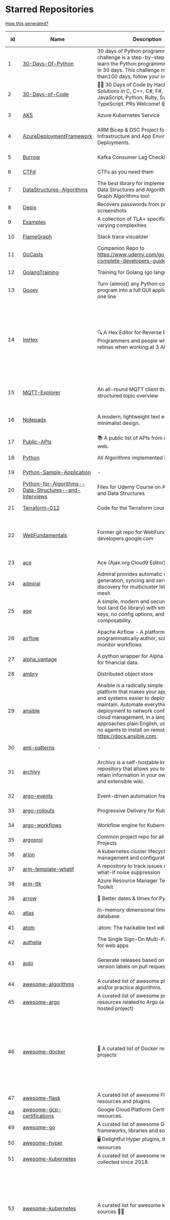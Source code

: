 # Starred Repositories  
[How this generated?](../master/USAGE.md)  
  
| Id 			| Name			| Description | Star Counts | Topics/Tags   | Last Updated 	|  
| ----------- | ----------- 	| ----------- | ----------- | ----------- 	| -----------   |  
|1|[30-Days-Of-Python](https://github.com/Asabeneh/30-Days-Of-Python.git)|30 days of Python programming challenge is a step-by-step guide to learn the Python programming language in 30 days. This challenge may take more than100 days, follow your own pace. |16038||17-11-2021|  
|2|[30-Days-of-Code](https://github.com/xeoneux/30-Days-of-Code.git)|👨‍💻 30 Days of Code by HackerRank Solutions in C, C++, C#, F#, Go, Java, JavaScript, Python, Ruby, Swift & TypeScript. PRs Welcome! 😄|771||17-8-2022|  
|3|[AKS](https://github.com/Azure/AKS.git)|Azure Kubernetes Service|1609||22-10-2022|  
|4|[AzureDeploymentFramework](https://github.com/brwilkinson/AzureDeploymentFramework.git)|ARM Bicep & DSC Project for Azure Infrastructure and App Environment Deployments.|80|bicep, powershell, arm-templates, desiredstateconfiguration, azure|12-9-2022|  
|5|[Burrow](https://github.com/linkedin/Burrow.git)|Kafka Consumer Lag Checking|3354||25-9-2022|  
|6|[CTFd](https://github.com/CTFd/CTFd.git)|CTFs as you need them|4275|ctf, security, education, flask, ctfd|16-10-2022|  
|7|[DataStructures-Algorithms](https://github.com/rachitiitr/DataStructures-Algorithms.git)|The best library for implementation of all Data Structures and Algorithms - Trees + Graph Algorithms too!|2389||13-6-2021|  
|8|[Depix](https://github.com/beurtschipper/Depix.git)|Recovers passwords from pixelized screenshots|22881||16-6-2022|  
|9|[Examples](https://github.com/tlaplus/Examples.git)|A collection of TLA+ specifications of varying complexities|980|tlaplus, pluscal, protocol, algorithm|1-10-2022|  
|10|[FlameGraph](https://github.com/brendangregg/FlameGraph.git)|Stack trace visualizer|13768||18-9-2022|  
|11|[GoCasts](https://github.com/StephenGrider/GoCasts.git)|Companion Repo to https://www.udemy.com/go-the-complete-developers-guide/|1800||25-8-2017|  
|12|[GolangTraining](https://github.com/GoesToEleven/GolangTraining.git)|Training for Golang (go language)|8532||4-12-2018|  
|13|[Gooey](https://github.com/chriskiehl/Gooey.git)|Turn (almost) any Python command line program into a full GUI application with one line|16852||8-5-2022|  
|14|[ImHex](https://github.com/WerWolv/ImHex.git)|🔍 A Hex Editor for Reverse Engineers, Programmers and people who value their retinas when working at 3 AM.|21821|hex-editor, reverse-engineering, ips, dear-imgui, disassembler, analyzer, mathematical-evaluator, pattern-language, dark-mode, hacktoberfest, forensics, multi-platform, binary-analysis, c-plus-plus, static-analysis, windows, cybersecurity, hacking, preprocessor|28-10-2022|  
|15|[MQTT-Explorer](https://github.com/thomasnordquist/MQTT-Explorer.git)|An all-round MQTT client that provides a structured topic overview|2011|mqtt, mqtt-explorer, homeautomation, mqtt-client, mqtt-smarthome, mqtt-tool|27-2-2022|  
|16|[Notepads](https://github.com/0x7c13/Notepads.git)|A modern, lightweight text editor with a minimalist design.|6817|fluent, notepad, texteditor, uwp, markdown, diff-viewer, windows, app|7-6-2022|  
|17|[Public-APIs](https://github.com/n0shake/Public-APIs.git)|📚 A public list of APIs from round the web.|19061||25-10-2022|  
|18|[Python](https://github.com/TheAlgorithms/Python.git)|All Algorithms implemented in Python|147592||29-10-2022|  
|19|[Python-Sample-Application](https://github.com/uber/Python-Sample-Application.git)|-|362||9-3-2015|  
|20|[Python-for-Algorithms--Data-Structures--and-Interviews](https://github.com/jmportilla/Python-for-Algorithms--Data-Structures--and-Interviews.git)|Files for Udemy Course on Algorithms and Data Structures|2179||1-7-2022|  
|21|[Terraform-012](https://github.com/addamstj/Terraform-012.git)|Code for the Terraform course|74||6-7-2020|  
|22|[WebFundamentals](https://github.com/google/WebFundamentals.git)|Former git repo for WebFundamentals on developers.google.com|13558|html, best-practices, javascript, css, mobile-web, chrome, chrome-browser, html5, web, web-app, progressive-web-app||  
|23|[ace](https://github.com/ajaxorg/ace.git)|Ace (Ajax.org Cloud9 Editor)|25007||29-10-2022|  
|24|[admiral](https://github.com/istio-ecosystem/admiral.git)|Admiral provides automatic configuration generation, syncing and service discovery for multicluster Istio service mesh|488||5-10-2022|  
|25|[age](https://github.com/FiloSottile/age.git)|A simple, modern and secure encryption tool (and Go library) with small explicit keys, no config options, and UNIX-style composability.|11923|built-at-rc, age-encryption|28-10-2022|  
|26|[airflow](https://github.com/apache/airflow.git)|Apache Airflow - A platform to programmatically author, schedule, and monitor workflows|27994|airflow, apache, apache-airflow, python, scheduler, workflow, hacktoberfest||  
|27|[alpha_vantage](https://github.com/RomelTorres/alpha_vantage.git)|A python wrapper for Alpha Vantage API for financial data.|3774||14-6-2021|  
|28|[ambry](https://github.com/linkedin/ambry.git)|Distributed object store|1561||28-10-2022|  
|29|[ansible](https://github.com/ansible/ansible.git)|Ansible is a radically simple IT automation platform that makes your applications and systems easier to deploy and maintain. Automate everything from code deployment to network configuration to cloud management, in a language that approaches plain English, using SSH, with no agents to install on remote systems. https://docs.ansible.com.|55244||28-10-2022|  
|30|[anti-patterns](https://github.com/tonybaloney/anti-patterns.git)|-|109||15-7-2022|  
|31|[archivy](https://github.com/archivy/archivy.git)|Archivy is a self-hostable knowledge repository that allows you to learn and retain information in your own personal and extensible wiki.|2925|elasticsearch, knowledge, productivity, python, knowledge-base, note-taking, digital-brain, cli, hacktoberfest|8-9-2022|  
|32|[argo-events](https://github.com/argoproj/argo-events.git)|Event-driven automation framework|1707||29-10-2022|  
|33|[argo-rollouts](https://github.com/argoproj/argo-rollouts.git)|Progressive Delivery for Kubernetes|1777||28-10-2022|  
|34|[argo-workflows](https://github.com/argoproj/argo-workflows.git)|Workflow engine for Kubernetes|11974||29-10-2022|  
|35|[argoproj](https://github.com/argoproj/argoproj.git)|Common project repo for all Argo Projects|355||11-10-2022|  
|36|[arlon](https://github.com/arlonproj/arlon.git)|A kubernetes cluster lifecycle management and configuration tool|100|kubernetes, k8s, gitops|18-10-2022|  
|37|[arm-template-whatif](https://github.com/Azure/arm-template-whatif.git)|A repository to track issues related to what-if noise suppression|65||2-8-2022|  
|38|[arm-ttk](https://github.com/Azure/arm-ttk.git)|Azure Resource Manager Template Toolkit|351||21-10-2022|  
|39|[arrow](https://github.com/arrow-py/arrow.git)|🏹 Better dates & times for Python|8095||19-10-2022|  
|40|[atlas](https://github.com/Netflix/atlas.git)|In-memory dimensional time series database.|3148||28-10-2022|  
|41|[atom](https://github.com/atom/atom.git)|:atom: The hackable text editor|58639||27-9-2022|  
|42|[authelia](https://github.com/authelia/authelia.git)|The Single Sign-On Multi-Factor portal for web apps|14527||29-10-2022|  
|43|[auto](https://github.com/intuit/auto.git)|Generate releases based on semantic version labels on pull requests.|1843|release, auto-release, github, slack, jira, releases, publishing, hack, hacktoberfest|13-9-2022|  
|44|[awesome-algorithms](https://github.com/tayllan/awesome-algorithms.git)|A curated list of awesome places to learn and/or practice algorithms.|12553||9-5-2022|  
|45|[awesome-argo](https://github.com/terrytangyuan/awesome-argo.git)|A curated list of awesome projects and resources related to Argo (a CNCF hosted project)|927||18-10-2022|  
|46|[awesome-docker](https://github.com/veggiemonk/awesome-docker.git)|:whale: A curated list of Docker resources and projects|23239|docker, awesome, awesome-list, container, tools, dockerfile, list, moby, docker-container, docker-image, docker-environment, docker-deployment, docker-swarm, docker-api, docker-monitoring, docker-machine, docker-security, docker-registry|19-10-2022|  
|47|[awesome-flask](https://github.com/humiaozuzu/awesome-flask.git)|A curated list of awesome Flask resources and plugins|10945||17-9-2019|  
|48|[awesome-gcp-certifications](https://github.com/sathishvj/awesome-gcp-certifications.git)|Google Cloud Platform Certification resources.|2796|google-cloud-platform, certification, gcp, cloud|17-9-2022|  
|49|[awesome-go](https://github.com/avelino/awesome-go.git)|A curated list of awesome Go frameworks, libraries and software|90072||28-10-2022|  
|50|[awesome-hyper](https://github.com/bnb/awesome-hyper.git)|🖥 Delightful Hyper plugins, themes, and resources|10082||13-7-2021|  
|51|[awesome-kubernetes](https://github.com/nubenetes/awesome-kubernetes.git)|A curated list of awesome references collected since 2018.|343||16-10-2022|  
|52|[awesome-kubernetes](https://github.com/ramitsurana/awesome-kubernetes.git)|A curated list for awesome kubernetes sources :ship::tada:|13180|kubernetes, minikube, meetup, resource, kubernetes-sources, google-cloud, kubernetes-cluster, deploy-kubernetes, aws, enterprise-kubernetes-products, monitoring-kubernetes, azure, schedule, google-kubernetes, docker, cloud-providers, books, machine-learning|12-10-2022|  
|53|[awesome-macOS](https://github.com/iCHAIT/awesome-macOS.git)|  A curated list of awesome applications, softwares, tools and shiny things for macOS.|13471||17-9-2022|  
|54|[awesome-machine-learning](https://github.com/josephmisiti/awesome-machine-learning.git)|A curated list of awesome Machine Learning frameworks, libraries and software.|56545||6-10-2022|  
|55|[awesome-microservices](https://github.com/mfornos/awesome-microservices.git)|A curated list of Microservice Architecture related principles and technologies.|11518||1-9-2022|  
|56|[awesome-pentest](https://github.com/enaqx/awesome-pentest.git)|A collection of awesome penetration testing resources, tools and other shiny things|17111||25-8-2022|  
|57|[awesome-python](https://github.com/vinta/awesome-python.git)|A curated list of awesome Python frameworks, libraries, software and resources|145418||24-10-2022|  
|58|[awesome-python-applications](https://github.com/mahmoud/awesome-python-applications.git)|💿 Free software that works great, and also happens to be open-source Python. |14033||10-7-2022|  
|59|[awesome-readme](https://github.com/matiassingers/awesome-readme.git)|A curated list of awesome READMEs|13171||26-10-2022|  
|60|[awesome-sanic](https://github.com/mekicha/awesome-sanic.git)|A curated list of awesome Sanic resources and extensions|604||26-10-2022|  
|61|[awesome-selfhosted](https://github.com/awesome-selfhosted/awesome-selfhosted.git)|A list of Free Software network services and web applications which can be hosted on your own servers|106939||25-10-2022|  
|62|[awesome-shell](https://github.com/alebcay/awesome-shell.git)|A curated list of awesome command-line frameworks, toolkits, guides and gizmos. Inspired by awesome-php.|25277||27-4-2022|  
|63|[awesome-sysadmin](https://github.com/awesome-foss/awesome-sysadmin.git)|A curated list of amazingly awesome open source sysadmin resources.|15496||13-10-2022|  
|64|[awless](https://github.com/wallix/awless.git)|A Mighty CLI for AWS|4873|aws, cli, cloud, aws-cli, cloud-management, awless, golang, devops, devops-tools|10-12-2018|  
|65|[aws-cdk](https://github.com/aws/aws-cdk.git)|The AWS Cloud Development Kit is a framework for defining cloud infrastructure in code|9435||29-10-2022|  
|66|[aws-cli](https://github.com/aws/aws-cli.git)|Universal Command Line Interface for Amazon Web Services|13045||28-10-2022|  
|67|[aws-cloudformation-user-guide](https://github.com/awsdocs/aws-cloudformation-user-guide.git)|The open source version of the AWS CloudFormation User Guide|677||12-9-2022|  
|68|[aws-eks-kubernetes-masterclass](https://github.com/stacksimplify/aws-eks-kubernetes-masterclass.git)|AWS EKS Kubernetes - Masterclass   DevOps, Microservices|620|kubernetes, kubernetes-pods, kubernetes-deployment, kubernetes-services, kubernetes-secrets, aws-eks, aws-eks-cluster, aws-ebs, aws-rds, aws-alb, aws-alb-ingress-controller, aws-fargate, aws-codebuild, aws-codecommit, aws-codepipeline, fluentd, aws-cloudwatch, docker, yaml|3-3-2022|  
|69|[aws-load-balancer-controller](https://github.com/kubernetes-sigs/aws-load-balancer-controller.git)|A Kubernetes controller for Elastic Load Balancers|3085||25-10-2022|  
|70|[azkaban](https://github.com/azkaban/azkaban.git)|Azkaban workflow manager.|4154||28-10-2022|  
|71|[azure-cli](https://github.com/Azure/azure-cli.git)|Azure Command-Line Interface|3289||29-10-2022|  
|72|[azure-docs-bicep-samples](https://github.com/Azure/azure-docs-bicep-samples.git)|-|38||29-8-2022|  
|73|[azure-functions-host](https://github.com/Azure/azure-functions-host.git)|The host/runtime that powers Azure Functions|1766|azure-functions, azure-webjobs-sdk, serverless|25-10-2022|  
|74|[azure-powershell](https://github.com/Azure/azure-powershell.git)|Microsoft Azure PowerShell|3325|azure, powershell, microsoft-azure-powershell, arm, microsoft|28-10-2022|  
|75|[azure-quickstart-templates](https://github.com/Azure/azure-quickstart-templates.git)|Azure Quickstart Templates|12258|azure, templates, arm, bicep, bicep-templates, arm-templates|27-10-2022|  
|76|[azure-rest-api-specs](https://github.com/Azure/azure-rest-api-specs.git)|The source for REST API specifications for Microsoft Azure.|1863||28-10-2022|  
|77|[azure-sdk-for-python](https://github.com/Azure/azure-sdk-for-python.git)|This repository is for active development of the Azure SDK for Python. For consumers of the SDK we recommend visiting our public developer docs at https://docs.microsoft.com/python/azure/ or our versioned developer docs at https://azure.github.io/azure-sdk-for-python. |3219||29-10-2022|  
|78|[azure4everyone-samples](https://github.com/MarczakIO/azure4everyone-samples.git)|-|197||12-2-2022|  
|79|[backstage](https://github.com/backstage/backstage.git)|Backstage is an open platform for building developer portals|19002||28-10-2022|  
|80|[badges](https://github.com/Naereen/badges.git)|:pencil: Markdown code for lots of small badges :ribbon: :pushpin: (shields.io, forthebadge.com etc) :sunglasses:. Contributions are welcome! Please add yours!|3594||29-10-2022|  
|81|[bat](https://github.com/sharkdp/bat.git)|A cat(1) clone with wings.|37828||17-10-2022|  
|82|[bcc](https://github.com/iovisor/bcc.git)|BCC - Tools for BPF-based Linux IO analysis, networking, monitoring, and more|15820||27-10-2022|  
|83|[behave](https://github.com/behave/behave.git)|BDD, Python style.|2714||24-10-2022|  
|84|[benten](https://github.com/intuit/benten.git)|Chatbot Development Framework (with Slack integration for Jira and Jenkins)|130||31-3-2021|  
|85|[bhai-lang](https://github.com/DulLabs/bhai-lang.git)|A toy programming language written in Typescript|3579|programming-language, typescript, parser, interpreter, javascript|17-4-2022|  
|86|[bicep](https://github.com/Azure/bicep.git)|Bicep is a declarative language for describing and deploying Azure resources|2575|arm-templates, arm-json, bicep|29-10-2022|  
|87|[bitcoin](https://github.com/bitcoin/bitcoin.git)|Bitcoin Core integration/staging tree|66680||29-10-2022|  
|88|[blackfriday](https://github.com/russross/blackfriday.git)|Blackfriday: a markdown processor for Go|5030||27-10-2020|  
|89|[blockly](https://github.com/google/blockly.git)|The web-based visual programming editor.|10712||28-10-2022|  
|90|[boto3](https://github.com/boto/boto3.git)|AWS SDK for Python|7651||28-10-2022|  
|91|[boulder](https://github.com/letsencrypt/boulder.git)|An ACME-based certificate authority, written in Go. |4438||28-10-2022|  
|92|[brooklin](https://github.com/linkedin/brooklin.git)|An extensible distributed system for reliable nearline data streaming at scale|795||27-9-2022|  
|93|[brotli](https://github.com/google/brotli.git)|Brotli compression format|11585||25-10-2022|  
|94|[build-your-own-x](https://github.com/codecrafters-io/build-your-own-x.git)|Master programming by recreating your favorite technologies from scratch.|169941|programming, tutorials, tutorial-code, tutorial-exercises, free, awesome-list|29-10-2022|  
|95|[caddy](https://github.com/caddyserver/caddy.git)|Fast and extensible multi-platform HTTP/3 web server with automatic HTTPS|43985||27-10-2022|  
|96|[cdnjs](https://github.com/cdnjs/cdnjs.git)|🤖 CDN assets - The #1 free and open source CDN built to make life easier for developers.|9685||29-10-2022|  
|97|[celery](https://github.com/celery/celery.git)|Distributed Task Queue (development branch)|20337||28-10-2022|  
|98|[cfssl](https://github.com/cloudflare/cfssl.git)|CFSSL: Cloudflare's PKI and TLS toolkit|7379||4-10-2022|  
|99|[chalice](https://github.com/aws/chalice.git)|Python Serverless Microframework for AWS|9278|python, aws, aws-lambda, cloud, serverless, serverless-framework, aws-apigateway, lambda, python3, python27|1-9-2022|  
|100|[chaos-mesh](https://github.com/chaos-mesh/chaos-mesh.git)|A Chaos Engineering Platform for Kubernetes.|5268|chaos, chaos-engineering, chaos-testing, kubernetes, operator, golang, microservice, site-reliability-engineering, fault-injection, cncf, cloud-native, chaos-mesh, chaos-experiments, crd, hacktoberfest|26-10-2022|  
|101|[chartmuseum](https://github.com/helm/chartmuseum.git)|Host your own Helm Chart Repository|2994|helm, charts, kubernetes, chartmuseum|21-10-2022|  
|102|[charts](https://github.com/helm/charts.git)|⚠️(OBSOLETE) Curated applications for Kubernetes|15454||21-12-2021|  
|103|[checkov](https://github.com/bridgecrewio/checkov.git)|Prevent cloud misconfigurations and find vulnerabilities during build-time in infrastructure as code, container images and open source packages with Checkov by Bridgecrew.|4823|terraform, static-analysis, aws, gcp, azure, aws-security, azure-security, gcp-security, cloudformation, scans, compliance, kubernetes, kubernetes-security, devsecops, policy-as-code, infrastructure-as-code, devops, terraform-security, hacktoberfest, bicep|27-10-2022|  
|104|[chef](https://github.com/chef/chef.git)|Chef Infra, a powerful automation platform that transforms infrastructure into code automating how infrastructure is configured, deployed and managed across any environment, at any scale|7039||27-10-2022|  
|105|[cilium](https://github.com/cilium/cilium.git)|eBPF-based Networking, Security, and Observability|13358||28-10-2022|  
|106|[cli](https://github.com/cli/cli.git)|GitHub’s official command line tool|30269||26-10-2022|  
|107|[cli](https://github.com/snyk/cli.git)|Snyk CLI scans and monitors your projects for security vulnerabilities.|4168|security, monitor, snyk, vulnerabilities|27-10-2022|  
|108|[cli-spinners](https://github.com/sindresorhus/cli-spinners.git)|Spinners for use in the terminal|2048||24-7-2022|  
|109|[click](https://github.com/pallets/click.git)|Python composable command line interface toolkit|13119||2-10-2022|  
|110|[cloud-custodian](https://github.com/cloud-custodian/cloud-custodian.git)|Rules engine for cloud security, cost optimization, and governance, DSL in yaml for policies to query, filter, and take actions on resources|4483||28-10-2022|  
|111|[codesearch](https://github.com/google/codesearch.git)|Fast, indexed regexp search over large file trees|3187||29-3-2020|  
|112|[coding-interview-university](https://github.com/jwasham/coding-interview-university.git)|A complete computer science study plan to become a software engineer.|236599||28-10-2022|  
|113|[compose](https://github.com/docker/compose.git)|Define and run multi-container applications with Docker|27572|docker, docker-compose, orchestration, go, golang|28-10-2022|  
|114|[computer-science](https://github.com/ossu/computer-science.git)|:mortar_board: Path to a free self-taught education in Computer Science!|126182|computer-science, awesome-list, courses, curriculum||  
|115|[consul](https://github.com/hashicorp/consul.git)|Consul is a distributed, highly available, and data center aware solution to connect and configure applications across dynamic, distributed infrastructure.|25582|consul, service-mesh, service-discovery, kubernetes, vault, ecs, api-gateway|28-10-2022|  
|116|[containerd](https://github.com/containerd/containerd.git)|An open and reliable container runtime|12375||28-10-2022|  
|117|[core](https://github.com/home-assistant/core.git)|:house_with_garden: Open source home automation that puts local control and privacy first.|55533||29-10-2022|  
|118|[coredns](https://github.com/coredns/coredns.git)|CoreDNS is a DNS server that chains plugins|9902|dns-server, go, cncf, coredns, plugin, service-discovery|28-10-2022|  
|119|[crouton](https://github.com/dnschneid/crouton.git)|Chromium OS Universal Chroot Environment|8211|chroot, shell, crouton, minecraft, ubuntu, debian, kali, linux, chromeos|26-10-2022|  
|120|[cruise-control](https://github.com/linkedin/cruise-control.git)|Cruise-control is the first of its kind to fully automate the dynamic workload rebalance and self-healing of a Kafka cluster. It provides great value to Kafka users by simplifying the operation of Kafka clusters.|2296|kafka, cluster-management, self-healing|21-10-2022|  
|121|[dailybot](https://github.com/sapumar/dailybot.git)|Simple telegram bot to remind about the daily stand up|8||23-12-2021|  
|122|[dashboard](https://github.com/kubernetes/dashboard.git)|General-purpose web UI for Kubernetes clusters|11811||28-10-2022|  
|123|[datamodel-code-generator](https://github.com/koxudaxi/datamodel-code-generator.git)|Pydantic model generator for easy conversion of JSON, OpenAPI, JSON Schema, and YAML data sources.|1239|openapi, code-generator, python, pydantic, generator, fastapi, json-schema, datamodel, swagger, yaml, csv, openapi-codegen, swagger-codegen|27-10-2022|  
|124|[deepdiff](https://github.com/seperman/deepdiff.git)|DeepDiff: Deep Difference and search of any Python object/data. DeepHash: Hash of any object based on its contents. Delta: Use deltas to reconstruct objects by adding deltas together.|1507|python, tree, deep-search, repetition, difference, comparison, report-repetition, nested, recursive, diff, delta, distance, distance-calculation, deepdiff, deephash, hash, hashing, reconstruction|18-10-2022|  
|125|[devops-exercises](https://github.com/bregman-arie/devops-exercises.git)|Linux, Jenkins, AWS, SRE, Prometheus, Docker, Python, Ansible, Git, Kubernetes, Terraform, OpenStack, SQL, NoSQL, Azure, GCP, DNS, Elastic, Network, Virtualization. DevOps Interview Questions|32307|devops, aws, linux, ansible, python, docker, prometheus, containers, git, kubernetes, interview, interview-questions, terraform, azure, openstack, sql, coding, sre, production-engineer|28-10-2022|  
|126|[dive](https://github.com/wagoodman/dive.git)|A tool for exploring each layer in a docker image|34235|docker, docker-image, inspector, explorer, cli, tui|2-7-2021|  
|127|[django](https://github.com/django/django.git)|The Web framework for perfectionists with deadlines.|67025|python, django, web, framework, orm, templates, models, views, apps|29-10-2022|  
|128|[django-health-check](https://github.com/revsys/django-health-check.git)|a pluggable app that runs a full check on the deployment, using a number of plugins to check e.g. database, queue server, celery processes, etc.|903|||  
|129|[dns](https://github.com/miekg/dns.git)|DNS library in Go|6574|dnssec, go, dns-library, dns|21-6-2022|  
|130|[dnscontrol](https://github.com/StackExchange/dnscontrol.git)|Synchronize your DNS to multiple providers from a simple DSL|2380||28-10-2022|  
|131|[dnslib](https://github.com/paulc/dnslib.git)|A Python library to encode/decode DNS wire-format packets |234|python, python3, dns||  
|132|[docker-cheat-sheet](https://github.com/wsargent/docker-cheat-sheet.git)|Docker Cheat Sheet|21183||23-6-2022|  
|133|[doitlive](https://github.com/sloria/doitlive.git)|Because sometimes you need to do it live|3201|command-line, presentations, python, live-coding, cli, click, bash, zsh, ipython, script, hacktoberfest|14-8-2022|  
|134|[driftctl](https://github.com/snyk/driftctl.git)|Detect, track and alert on infrastructure drift|2012||26-10-2022|  
|135|[duf](https://github.com/muesli/duf.git)|Disk Usage/Free Utility - a better 'df' alternative|10027|hacktoberfest, disk-space, disk-usage, df, linux, macos, freebsd, openbsd, windows, user-friendly, cli, terminal, filesystem, tui|21-10-2022|  
|136|[eBPF-Package-Repository](https://github.com/l3af-project/eBPF-Package-Repository.git)|eBPF Programs|19||16-6-2022|  
|137|[echarts](https://github.com/apache/echarts.git)|Apache ECharts is a powerful, interactive charting and data visualization library for browser|53130||27-10-2022|  
|138|[echo](https://github.com/labstack/echo.git)|High performance, minimalist Go web framework|24089|go, echo, web, middleware, microservice, websocket, ssl, letsencrypt, micro-framework, https, http2, web-framework, labstack-echo|18-10-2022|  
|139|[ecs-refarch-service-discovery](https://github.com/awslabs/ecs-refarch-service-discovery.git)|An EC2 Container Service Reference Architecture for providing Service Discovery to containers using CloudWatch Events, Lambda and Route 53 private hosted zones. |442||25-7-2016|  
|140|[eks-anywhere](https://github.com/aws/eks-anywhere.git)|Run Amazon EKS on your own infrastructure 🚀|1659||27-10-2022|  
|141|[elasticsearch](https://github.com/elastic/elasticsearch.git)|Free and Open, Distributed, RESTful Search Engine|61634||28-10-2022|  
|142|[emissary](https://github.com/emissary-ingress/emissary.git)|open source Kubernetes-native API gateway for microservices built on the Envoy Proxy|3911|ambassador, kubernetes, gateway-api, microservice, cloud-native, api-gateway, docker, api-management, kubernetes-ingress, envoy-proxy, envoy, kubernetes-annotations|27-10-2022|  
|143|[eng-practices](https://github.com/google/eng-practices.git)|Google's Engineering Practices documentation|18859|||  
|144|[engineering-blogs](https://github.com/kilimchoi/engineering-blogs.git)|A curated list of engineering blogs|22359||28-10-2022|  
|145|[eruda](https://github.com/liriliri/eruda.git)|Console for mobile browsers|13030||26-8-2022|  
|146|[etcd](https://github.com/etcd-io/etcd.git)|Distributed reliable key-value store for the most critical data of a distributed system|41642|etcd, raft, distributed-systems, kubernetes, go, database, key-value, consensus, distributed-database|29-10-2022|  
|147|[ewd998](https://github.com/tlaplus-workshops/ewd998.git)|Distributed termination detection on a ring, due to Shmuel Safra:|26|termination, detection, distsys, tlaplus, specs, model-checking, theorem-proving, refinement, safety, liveness|28-10-2022|  
|148|[faas](https://github.com/openfaas/faas.git)|OpenFaaS - Serverless Functions Made Simple|22268|functions-as-a-service, functions, lambda, serverless, prometheus, kubernetes, k8s, serverless-functions, paas, gitops, faas, docker, golang, nodejs|24-10-2022|  
|149|[faker](https://github.com/joke2k/faker.git)|Faker is a Python package that generates fake data for you.|14916|python, fake, testing, dataset, fake-data, test-data, test-data-generator|28-10-2022|  
|150|[falcon](https://github.com/falconry/falcon.git)|The no-magic web data plane API and microservices framework for Python developers, with a focus on reliability, correctness, and performance at scale.|8927||28-10-2022|  
|151|[fastapi](https://github.com/tiangolo/fastapi.git)|FastAPI framework, high performance, easy to learn, fast to code, ready for production|50945||20-10-2022|  
|152|[fasthttp](https://github.com/valyala/fasthttp.git)|Fast HTTP package for Go. Tuned for high performance. Zero memory allocations in hot paths. Up to 10x faster than net/http|18602||22-10-2022|  
|153|[fd](https://github.com/sharkdp/fd.git)|A simple, fast and user-friendly alternative to 'find'|25061|command-line, tool, filesystem, search, regex, rust, cli, terminal, hacktoberfest|13-10-2022|  
|154|[first-contributions](https://github.com/firstcontributions/first-contributions.git)|🚀✨ Help beginners to contribute to open source projects|29561|open-source, tutorial, contribution, community, tutorials, beginner, beginner-friendly, contributions, contributions-welcome, good-first-issue, help-wanted|29-10-2022|  
|155|[fish-shell](https://github.com/fish-shell/fish-shell.git)|The user-friendly command line shell.|19784||29-10-2022|  
|156|[flamethrower](https://github.com/DNS-OARC/flamethrower.git)|a DNS performance and functional testing utility supporting UDP, TCP, DoT and DoH (by @ns1labs)|261|dns, performance, functional-testing|5-7-2022|  
|157|[flasgger](https://github.com/flasgger/flasgger.git)|Easy OpenAPI specs and Swagger UI for your Flask API|3098|api, flask, openapi, openapi-specification, marshmallow, swagger, swagger-ui, api-documentation, api-framework, flask-restful, restful, rest-api, flask-extension, flask-extensions||  
|158|[flask](https://github.com/pallets/flask.git)|The Python micro framework for building web applications.|60955|python, flask, wsgi, web-framework, werkzeug, jinja, pallets|5-10-2022|  
|159|[flask-celery-example](https://github.com/miguelgrinberg/flask-celery-example.git)|This repository contains the example code for my blog article Using Celery with Flask.|1098||12-9-2021|  
|160|[flower](https://github.com/mher/flower.git)|Real-time monitor and web admin for Celery distributed task queue|5420|celery, task-queue, monitoring, administration, workers, rabbitmq, redis, python, asynchronous|9-9-2022|  
|161|[forcediphttpsadapter](https://github.com/Roadmaster/forcediphttpsadapter.git)|A requests TransportAdapter allowing to force a specific IP for HTTPS connections.|43||1-11-2021|  
|162|[fortio-operator](https://github.com/verfio/fortio-operator.git)|Load Testing Operator within the Kubernetes cluster and outside of it.|37||18-3-2019|  
|163|[free-for-dev](https://github.com/ripienaar/free-for-dev.git)|A list of SaaS, PaaS and IaaS offerings that have free tiers of interest to devops and infradev|60981||26-10-2022|  
|164|[free-programming-books](https://github.com/EbookFoundation/free-programming-books.git)|:books: Freely available programming books|253073|education, books, list, resource, hacktoberfest|28-10-2022|  
|165|[frp](https://github.com/fatedier/frp.git)|A fast reverse proxy to help you expose a local server behind a NAT or firewall to the internet.|61311||27-10-2022|  
|166|[fucking-algorithm](https://github.com/labuladong/fucking-algorithm.git)|刷算法全靠套路，认准 labuladong 就够了！English version supported! Crack LeetCode, not only how, but also why. |111445|leetcode, algorithms, interview-questions, data-structures, kmp, dynamic-programming, computer-science, dynamic-programming-algorithm|24-10-2022|  
|167|[gin](https://github.com/gin-gonic/gin.git)|Gin is a HTTP web framework written in Go (Golang). It features a Martini-like API with much better performance -- up to 40 times faster. If you need smashing performance, get yourself some Gin.|63939|server, middleware, framework, go, router, performance, gin|19-10-2022|  
|168|[git-standup](https://github.com/kamranahmedse/git-standup.git)|Recall what you did on the last working day. Psst! or be nosy and find what someone else in your team did ;-)|7251||30-9-2021|  
|169|[github-cheat-sheet](https://github.com/tiimgreen/github-cheat-sheet.git)|A list of cool features of Git and GitHub.|37540||28-5-2022|  
|170|[github-readme-stats](https://github.com/anuraghazra/github-readme-stats.git)|:zap: Dynamically generated stats for your github readmes|47507|profile-readme, dynamic, readme-generator, serverless, hacktoberfest, readme-stats|29-10-2022|  
|171|[github1s](https://github.com/conwnet/github1s.git)|One second to read GitHub code with VS Code.|21329|hacktoberfest, vscode|21-10-2022|  
|172|[gitui](https://github.com/extrawurst/gitui.git)|Blazing 💥 fast terminal-ui for git written in rust 🦀|11208|rust, tui, terminal, git, command-line-tool, command-line-interface, async, hacktoberfest, bash|26-10-2022|  
|173|[glb-director](https://github.com/github/glb-director.git)|GitHub Load Balancer Director and supporting tooling.|2208||1-2-2022|  
|174|[gloo](https://github.com/solo-io/gloo.git)|The Feature-rich, Kubernetes-native, Next-Generation API Gateway Built on Envoy|3576|gloo, envoy, api-gateway, serverless, api-management, kubernetes, kubernetes-ingress-controller, microservices, hybrid-apps, legacy-apps, grpc, cloud-native, envoy-proxy|27-10-2022|  
|175|[go-github](https://github.com/google/go-github.git)|Go library for accessing the GitHub v3 API|8899|go, github-api, github, golang, hacktoberfest|29-10-2022|  
|176|[go-leetcode](https://github.com/austingebauer/go-leetcode.git)|A collection of 100+ popular LeetCode problems solved in Go.|1739||10-3-2021|  
|177|[go-metrics](https://github.com/rcrowley/go-metrics.git)|Go port of Coda Hale's Metrics library|3306||27-12-2020|  
|178|[go-spew](https://github.com/davecgh/go-spew.git)|Implements a deep pretty printer for Go data structures to aid in debugging|5349||30-8-2018|  
|179|[goaccess](https://github.com/allinurl/goaccess.git)|GoAccess is a real-time web log analyzer and interactive viewer that runs in a terminal in *nix systems or through your browser.|15310||23-10-2022|  
|180|[gobgp](https://github.com/osrg/gobgp.git)|BGP implemented in the Go Programming Language|3021||28-10-2022|  
|181|[golang-web-dev](https://github.com/GoesToEleven/golang-web-dev.git)|-|3085||13-12-2019|  
|182|[goldmark](https://github.com/yuin/goldmark.git)|:trophy: A markdown parser written in Go. Easy to extend, standard(CommonMark) compliant, well structured.|2378|markdown, commonmark, golang, go|29-10-2022|  
|183|[google-maps-services-python](https://github.com/googlemaps/google-maps-services-python.git)|Python client library for Google Maps API Web Services|3701|python, client-library|19-5-2022|  
|184|[googlesre](https://github.com/google/googlesre.git)|-|82|||  
|185|[goreleaser](https://github.com/goreleaser/goreleaser.git)|Deliver Go binaries as fast and easily as possible|10811||27-10-2022|  
|186|[gotty](https://github.com/sorenisanerd/gotty.git)|Share your terminal as a web application|1650||21-10-2022|  
|187|[gotty](https://github.com/yudai/gotty.git)|Share your terminal as a web application|17251||13-12-2017|  
|188|[gping](https://github.com/orf/gping.git)|Ping, but with a graph|6781|rust, command-line, cli, ping, linux, graph, network-monitoring, shell|19-9-2022|  
|189|[grafana](https://github.com/grafana/grafana.git)|The open and composable observability and data visualization platform. Visualize metrics, logs, and traces from multiple sources like Prometheus, Loki, Elasticsearch, InfluxDB, Postgres and many more. |51801||28-10-2022|  
|190|[graphene-django](https://github.com/graphql-python/graphene-django.git)|Integrate GraphQL into your Django project.|3943|graphene, django, python, graphql|19-10-2022|  
|191|[grequests](https://github.com/spyoungtech/grequests.git)|Requests + Gevent = <3|4135||26-1-2022|  
|192|[greykite](https://github.com/linkedin/greykite.git)|A flexible, intuitive and fast forecasting library|1616||31-8-2022|  
|193|[guacamole-server](https://github.com/apache/guacamole-server.git)|Mirror of Apache Guacamole Server|2256||18-10-2022|  
|194|[halo](https://github.com/manrajgrover/halo.git)|💫 Beautiful spinners for terminal, IPython and Jupyter|2663|halo, spinner, python, jupyter, ora, ipython, async|9-11-2020|  
|195|[haproxy](https://github.com/haproxy/haproxy.git)|HAProxy Load Balancer's development branch (mirror of git.haproxy.org)|3223||27-10-2022|  
|196|[helm-git-repo](https://github.com/yks0000/helm-git-repo.git)|A Helm Repo (Automatically build index.yaml)|1||6-4-2021|  
|197|[hey](https://github.com/rakyll/hey.git)|HTTP load generator, ApacheBench (ab) replacement|14478||23-3-2021|  
|198|[homebrew-cask](https://github.com/Homebrew/homebrew-cask.git)|🍻 A CLI workflow for the administration of macOS applications distributed as binaries|19522|homebrew, cask, hacktoberfest|29-10-2022|  
|199|[howdoi](https://github.com/gleitz/howdoi.git)|instant coding answers via the command line|9723||24-10-2022|  
|200|[htmlq](https://github.com/mgdm/htmlq.git)|Like jq, but for HTML.|6165||13-10-2022|  
|201|[htop](https://github.com/htop-dev/htop.git)|htop - an interactive process viewer|4203|process, viewer, console, terminal, linux, macos, bsd, c, hacktoberfest|27-10-2022|  
|202|[http2smugl](https://github.com/neex/http2smugl.git)|-|461||7-7-2022|  
|203|[hubot-slack](https://github.com/slackapi/hubot-slack.git)|Slack Developer Kit for Hubot|2281||25-10-2022|  
|204|[hugo-PaperMod](https://github.com/adityatelange/hugo-PaperMod.git)| A fast, clean, responsive Hugo theme.|4708|fast, clean, mit-license, hugo-theme, high-performance, blog, portfolio, grayscale, hugo, feature-rich, well-documented, hugo-blog-theme, blog-theme, theme, papermod|3-9-2022|  
|205|[hyper](https://github.com/vercel/hyper.git)|A terminal built on web technologies|39567||18-10-2022|  
|206|[influxdb](https://github.com/influxdata/influxdb.git)|Scalable datastore for metrics, events, and real-time analytics|24367||25-10-2022|  
|207|[ingress-nginx](https://github.com/kubernetes/ingress-nginx.git)|Ingress-NGINX Controller for Kubernetes|13730||28-10-2022|  
|208|[interview](https://github.com/mission-peace/interview.git)|Interview questions|10562||30-7-2018|  
|209|[interviews](https://github.com/kdn251/interviews.git)|Everything you need to know to get the job.|58455||6-6-2020|  
|210|[ipvs](https://github.com/cloudflare/ipvs.git)|Package ipvs allows you to manage Linux IPVS services and destinations|80||23-11-2021|  
|211|[iris](https://github.com/kataras/iris.git)|The fastest HTTP/2 Go Web Framework. New, modern, easy to learn. Fast development with Code you control. Unbeatable cost-performance ratio :leaves: :rocket:   谢谢   #golang|23131|go, performance, iris, web-framework, mvc, golang, basicauth, cors, dependency-injection, django, fastest-routes, grpc-go, http2, jwt, ngrok, sessions, versioning, websocket|28-10-2022|  
|212|[iris](https://github.com/linkedin/iris.git)|Iris is a highly configurable and flexible service for paging and messaging.|703||27-6-2022|  
|213|[istio](https://github.com/istio/istio.git)|Connect, secure, control, and observe services.|31738||28-10-2022|  
|214|[jaeger](https://github.com/jaegertracing/jaeger.git)|CNCF Jaeger, a Distributed Tracing Platform|16618||28-10-2022|  
|215|[jellyfin](https://github.com/jellyfin/jellyfin.git)|The Free Software Media System|17389|jellyfin, csharp, dotnet, hacktoberfest|29-10-2022|  
|216|[jira](https://github.com/go-jira/jira.git)|simple jira command line client in Go|2568||27-10-2022|  
|217|[jq](https://github.com/stedolan/jq.git)|Command-line JSON processor|23434||26-5-2022|  
|218|[json-server](https://github.com/typicode/json-server.git)|Get a full fake REST API with zero coding in less than 30 seconds (seriously)|63999||7-10-2022|  
|219|[jsonschema](https://github.com/python-jsonschema/jsonschema.git)|An implementation of the JSON Schema specification for Python|3892||5-10-2022|  
|220|[k2tf](https://github.com/sl1pm4t/k2tf.git)|Kubernetes YAML to Terraform HCL converter|922|terraform, kubernetes, yaml, hcl, tool, utility, command-line-tool, converter, hashicorp, hashicorp-terraform|29-5-2022|  
|221|[k6](https://github.com/grafana/k6.git)|A modern load testing tool, using Go and JavaScript - https://k6.io|18411|golang, load-testing, load-generator, javascript, es6, performance, go|20-10-2022|  
|222|[k8s-conformance](https://github.com/cncf/k8s-conformance.git)|🧪CNCF K8s Conformance Working Group|709||21-10-2022|  
|223|[k9s](https://github.com/derailed/k9s.git)|🐶 Kubernetes CLI To Manage Your Clusters In Style!|18403||19-10-2022|  
|224|[kafka-monitor](https://github.com/linkedin/kafka-monitor.git)|Xinfra Monitor monitors the availability of Kafka clusters by producing synthetic workloads using end-to-end pipelines to obtain derived vital statistics - E2E latency, service produce/consume availability, offsets commit availability & latency, message loss rate and more.|1918|kafka-monitor, kafka-cluster, monitor-topic, partition, broker, partition-count, leader, latency, cluster, metrics, kmf, kafka-broker, xinfra-monitor, monitor-single-clusters, reassigns-partition, jmx-metrics, clusters, xinfra, monitor, topic|21-10-2022|  
|225|[kaniko](https://github.com/GoogleContainerTools/kaniko.git)|Build Container Images In Kubernetes|11251||23-10-2022|  
|226|[kapacitor](https://github.com/influxdata/kapacitor.git)|Open source framework for processing, monitoring, and alerting on time series data|2160||19-10-2022|  
|227|[katib](https://github.com/kubeflow/katib.git)|Repository for hyperparameter tuning|1242||27-10-2022|  
|228|[katran](https://github.com/facebookincubator/katran.git)|A high performance layer 4 load balancer|3883||28-10-2022|  
|229|[kb](https://github.com/gnebbia/kb.git)|A minimalist command line knowledge base manager|2898|knowledge, cheatsheets, procedures, methodology, pentest-tool, knowledge-base, rtfm, notes, notes-management-system, cli, notebook|22-9-2022|  
|230|[kind](https://github.com/kubernetes-sigs/kind.git)|Kubernetes IN Docker - local clusters for testing Kubernetes|10663|k8s-sig-testing, kubernetes, kubeadm, golang, docker, podman|27-10-2022|  
|231|[kopf](https://github.com/nolar/kopf.git)|A Python framework to write Kubernetes operators in just a few lines of code|1311|kubernetes, kubernetes-operator, kubernetes-operators, python, python3, framework, asyncio, operator, operators, python-framework, kopf, admission-webhook, admission-controller, admission-controllers, operator-framework, kubernetes-concepts|19-10-2022|  
|232|[kubebuilder](https://github.com/kubernetes-sigs/kubebuilder.git)|Kubebuilder - SDK for building Kubernetes APIs using CRDs|5761|k8s-sig-api-machinery|27-10-2022|  
|233|[kubectl-aliases](https://github.com/ahmetb/kubectl-aliases.git)|Programmatically generated handy kubectl aliases.|2702|kubernetes, kubectl|5-4-2022|  
|234|[kubeflow](https://github.com/kubeflow/kubeflow.git)|Machine Learning Toolkit for Kubernetes|11980||25-10-2022|  
|235|[kubernetes](https://github.com/kubernetes/kubernetes.git)|Production-Grade Container Scheduling and Management|93264||28-10-2022|  
|236|[kubernetes-handbook](https://github.com/rootsongjc/kubernetes-handbook.git)|Kubernetes中文指南/云原生应用架构实战手册 -  https://jimmysong.io/kubernetes-handbook|10347|kubernetes, cloud-native, service-mesh, handbook, cncf, gitbook, k8s, istio|16-9-2022|  
|237|[kubernetes-the-hard-way](https://github.com/kelseyhightower/kubernetes-the-hard-way.git)|Bootstrap Kubernetes the hard way on Google Cloud Platform. No scripts.|33065||2-5-2021|  
|238|[kubescape](https://github.com/kubescape/kubescape.git)|Kubescape is a K8s open-source tool providing a multi-cloud K8s single pane of glass, including risk analysis, security compliance, RBAC visualizer and image vulnerabilities scanning. |7137|kubernetes, security, nsa, mitre-attack, devops, best-practice, vulnerability-detection|26-10-2022|  
|239|[kubesphere](https://github.com/kubesphere/kubesphere.git)|The container platform tailored for Kubernetes multi-cloud, datacenter, and edge management ⎈ 🖥 ☁️|11290||29-10-2022|  
|240|[kubespray](https://github.com/kubernetes-sigs/kubespray.git)|Deploy a Production Ready Kubernetes Cluster|13065||28-10-2022|  
|241|[kudu](https://github.com/projectkudu/kudu.git)|Kudu is the engine behind git/hg deployments, WebJobs, and various other features in Azure Web Sites. It can also run outside of Azure.|2976||20-10-2022|  
|242|[labs](https://github.com/docker/labs.git)|This is a collection of tutorials for learning how to use Docker with various tools. Contributions welcome.|10978||18-4-2022|  
|243|[landscape](https://github.com/cncf/landscape.git)|🌄The Cloud Native Interactive Landscape filters and sorts hundreds of projects and products, and shows details including GitHub stars, funding or market cap, first and last commits, contributor counts, headquarters location, and recent tweets.|8535||28-10-2022|  
|244|[lazydocker](https://github.com/jesseduffield/lazydocker.git)|The lazier way to manage everything docker|24183||21-10-2022|  
|245|[learn-python](https://github.com/trekhleb/learn-python.git)|📚 Playground and cheatsheet for learning Python. Collection of Python scripts that are split by topics and contain code examples with explanations.|13403||21-10-2022|  
|246|[learn-python3](https://github.com/jerry-git/learn-python3.git)|Jupyter notebooks for teaching/learning Python 3|5271||2-8-2020|  
|247|[learn-regex](https://github.com/ziishaned/learn-regex.git)|Learn regex the easy way|42993||1-2-2022|  
|248|[life](https://github.com/cheeaun/life.git)|Life - a timeline of important events in my life|2682||14-10-2018|  
|249|[linkedin-skill-assessments-quizzes](https://github.com/Ebazhanov/linkedin-skill-assessments-quizzes.git)|Full reference of LinkedIn answers 2022 for skill assessments (aws-lambda, rest-api, javascript, react, git, html, jquery, mongodb, java, Go, python, machine-learning, power-point) linkedin excel test lösungen, linkedin machine learning test LinkedIn test questions and answers |19902||29-10-2022|  
|250|[linkerd2](https://github.com/linkerd/linkerd2.git)|Ultralight, security-first service mesh for Kubernetes. Main repo for Linkerd 2.x.|9000||28-10-2022|  
|251|[linux](https://github.com/torvalds/linux.git)|Linux kernel source tree|140519||29-10-2022|  
|252|[linux-insides](https://github.com/0xAX/linux-insides.git)|A little bit about a linux kernel|27238|linux-kernel, linux-insides, linux|8-8-2022|  
|253|[localstack](https://github.com/localstack/localstack.git)|💻  A fully functional local AWS cloud stack. Develop and test your cloud & Serverless apps offline!|44294|aws, localstack, testing, continuous-integration, developer-tools, python, hacktoberfest|28-10-2022|  
|254|[logrus](https://github.com/sirupsen/logrus.git)|Structured, pluggable logging for Go.|21544||19-7-2022|  
|255|[lovefield](https://github.com/google/lovefield.git)|Lovefield is a relational database for web apps. Written in JavaScript, works cross-browser. Provides SQL-like APIs that are fast, safe, and easy to use.|6825||19-5-2020|  
|256|[mattermost-server](https://github.com/mattermost/mattermost-server.git)|Mattermost is an open source platform for secure collaboration across the entire software development lifecycle.|24176||28-10-2022|  
|257|[memray](https://github.com/bloomberg/memray.git)|Memray is a memory profiler for Python|9480|memory, memory-leak, memory-leak-detection, memory-profiler, profiler, python, python3, hacktoberfest|28-10-2022|  
|258|[mergestat-lite](https://github.com/mergestat/mergestat-lite.git)|Query git repositories with SQL. Generate reports, perform status checks, analyze codebases. 🔍 📊|3188||26-10-2022|  
|259|[metallb](https://github.com/metallb/metallb.git)|A network load-balancer implementation for Kubernetes using standard routing protocols|5263|kubernetes, bgp, load-balancer, bare-metal, arp, vrrp, keepalived, hacktoberfest||  
|260|[minio](https://github.com/minio/minio.git)|Multi-Cloud :cloud: Object Storage |36042|go, storage, cloud, s3, objectstorage, cloudstorage, amazon-s3, cloudnative, k8s, kubernetes, multi-cloud, multi-cloud-kubernetes|29-10-2022|  
|261|[mkcert](https://github.com/FiloSottile/mkcert.git)|A simple zero-config tool to make locally trusted development certificates with any names you'd like.|37373|https, tls, certificates, local-development, localhost, root-ca, macos, linux, windows, ios, firefox, chrome|26-4-2022|  
|262|[monorepo](https://github.com/mito-ds/monorepo.git)|The mitosheet package, trymito.io, and other public Mito code.|1308|data-science, python, data, data-visualization, data-analysis, jupyter, pandas|26-10-2022|  
|263|[moto](https://github.com/spulec/moto.git)|A library that allows you to easily mock out tests based on AWS infrastructure.|6171|boto, aws, ec2, s3|29-10-2022|  
|264|[mux](https://github.com/gorilla/mux.git)|A powerful HTTP router and URL matcher for building Go web servers with 🦍|17592||17-8-2022|  
|265|[my-mac-os](https://github.com/nikitavoloboev/my-mac-os.git)|List of applications and tools that make my macOS experience even more amazing|19087||12-4-2022|  
|266|[mycli](https://github.com/dbcli/mycli.git)|A Terminal Client for MySQL with AutoCompletion and Syntax Highlighting.|10629||2-9-2022|  
|267|[nativefier](https://github.com/nativefier/nativefier.git)|Make any web page a desktop application|31939|nodejs, electron, linux, windows, macos, desktop-application|17-10-2022|  
|268|[netdata](https://github.com/netdata/netdata.git)|Real-time performance monitoring, done right! https://www.netdata.cloud|60987|monitoring, iot, notifications, docker, statsd, kubernetes, cncf, prometheus, containers, netdata, analytics, devops, time-series, observability, alerting, graphing, influxdb, grafana, graphite, dashboard|29-10-2022|  
|269|[nginx-admins-handbook](https://github.com/trimstray/nginx-admins-handbook.git)|How to improve NGINX performance, security, and other important things.|12863||20-10-2021|  
|270|[nginx-module-vts](https://github.com/vozlt/nginx-module-vts.git)|Nginx virtual host traffic status module|2763|c, nginx, nginx-module, nginx-vhost-traffic-status, vozlt-nginx-modules, monitoring|18-10-2022|  
|271|[ngrok](https://github.com/inconshreveable/ngrok.git)|Introspected tunnels to localhost|22259||31-5-2016|  
|272|[nocode](https://github.com/kelseyhightower/nocode.git)|The best way to write secure and reliable applications. Write nothing; deploy nowhere.|54110||21-1-2020|  
|273|[nprogress](https://github.com/rstacruz/nprogress.git)|For slim progress bars like on YouTube, Medium, etc|24796||19-4-2020|  
|274|[ntopng](https://github.com/ntop/ntopng.git)|Web-based Traffic and Security Network Traffic Monitoring|4880|ntopng, realtime, network, sflow, ipfix, traffic-monitoring, packet-analyser, packet-processing, netflow, snmp, ebpf, docker, kubernetes|29-10-2022|  
|275|[nuclei](https://github.com/projectdiscovery/nuclei.git)|Fast and customizable vulnerability scanner based on simple YAML based DSL.|10348|cve-scanner, subdomain-takeover, nuclei-engine, vulnerability-detection, vulnerability-assessment, vulnerability-scanner, security, attack-surface, security-scanner, hacktoberfest|11-10-2022|  
|276|[octodns](https://github.com/octodns/octodns.git)|Tools for managing DNS across multiple providers|2471|dns, workflow, infrastructure-as-code|24-10-2022|  
|277|[og-aws](https://github.com/open-guides/og-aws.git)|📙 Amazon Web Services — a practical guide|32697||24-8-2022|  
|278|[ohmyzsh](https://github.com/ohmyzsh/ohmyzsh.git)|🙃   A delightful community-driven (with 2,000+ contributors) framework for managing your zsh configuration. Includes 300+ optional plugins (rails, git, macOS, hub, docker, homebrew, node, php, python, etc), 140+ themes to spice up your morning, and an auto-update tool so that makes it easy to keep up with the latest updates from the community.|151649||25-10-2022|  
|279|[onedev](https://github.com/theonedev/onedev.git)|Self-hosted Git Server with CI/CD and Kanban|9900||26-10-2022|  
|280|[opencensus-python](https://github.com/census-instrumentation/opencensus-python.git)|A stats collection and distributed tracing framework|632||28-10-2022|  
|281|[opencost](https://github.com/opencost/opencost.git)|Cross-cloud cost allocation models for Kubernetes workloads|2874|kubernetes, kubecost, opencost, aws, azure, cncf, cost, cost-optimization, gcp, k8s, monitoring, finops||  
|282|[opencv](https://github.com/opencv/opencv.git)|Open Source Computer Vision Library|64538||28-10-2022|  
|283|[opencv-python](https://github.com/opencv/opencv-python.git)|Automated CI toolchain to produce precompiled opencv-python, opencv-python-headless, opencv-contrib-python and opencv-contrib-python-headless packages.|3057||29-8-2022|  
|284|[operator-sdk](https://github.com/operator-framework/operator-sdk.git)|SDK for building Kubernetes applications. Provides high level APIs, useful abstractions, and project scaffolding.|6101||25-10-2022|  
|285|[ora](https://github.com/sindresorhus/ora.git)|Elegant terminal spinner|7986|||  
|286|[osquery](https://github.com/osquery/osquery.git)|SQL powered operating system instrumentation, monitoring, and analytics.|19430||29-10-2022|  
|287|[oss-fuzz](https://github.com/google/oss-fuzz.git)|OSS-Fuzz - continuous fuzzing for open source software.|8011||28-10-2022|  
|288|[outrun](https://github.com/Overv/outrun.git)|Execute a local command using the processing power of another Linux machine.|3064||22-3-2021|  
|289|[pace](https://github.com/CodeByZach/pace.git)|Automatically add a progress bar to your site.|15510||15-7-2022|  
|290|[packer](https://github.com/hashicorp/packer.git)|Packer is a tool for creating identical machine images for multiple platforms from a single source configuration.|14012||28-10-2022|  
|291|[papers-we-love](https://github.com/papers-we-love/papers-we-love.git)|Papers from the computer science community to read and discuss.|65324|computer-science, read-papers, meetup, papers, programming, theory, awesome|1-10-2022|  
|292|[pendulum](https://github.com/sdispater/pendulum.git)|Python datetimes made easy|5144|python, datetime, date, time, python3, timezones|25-10-2022|  
|293|[perf-tools](https://github.com/brendangregg/perf-tools.git)|Performance analysis tools based on Linux perf_events (aka perf) and ftrace|8671||14-1-2020|  
|294|[pex](https://github.com/pantsbuild/pex.git)|A library and tool for generating .pex (Python EXecutable) files|2167||27-10-2022|  
|295|[pinpoint](https://github.com/pinpoint-apm/pinpoint.git)|APM, (Application Performance Management) tool for large-scale distributed systems. |12447||28-10-2022|  
|296|[pipeline](https://github.com/tektoncd/pipeline.git)|A cloud-native Pipeline resource.|7416||28-10-2022|  
|297|[pipenv](https://github.com/pypa/pipenv.git)| Python Development Workflow for Humans.|23383|pip, python, packaging, virtualenv, pipfile|26-10-2022|  
|298|[ploomber](https://github.com/ploomber/ploomber.git)|The fastest ⚡️ way to build data pipelines. Develop iteratively, deploy anywhere. ☁️|2753|workflow, machine-learning, data-science, data-engineering, mlops, papermill, jupyter, jupyter-notebooks, pipelines, vscode, pycharm, notebooks, hacktoberfest|28-10-2022|  
|299|[poetry](https://github.com/python-poetry/poetry.git)|Python packaging and dependency management made easy|22423||26-10-2022|  
|300|[pongo2](https://github.com/flosch/pongo2.git)|Django-syntax like template-engine for Go|2381|template, go, django, template-engine, pongo2, templates, template-language, golang, golang-library|12-9-2022|  
|301|[pre-commit-terraform](https://github.com/antonbabenko/pre-commit-terraform.git)|pre-commit git hooks to take care of Terraform configurations 🇺🇦|2130||6-10-2022|  
|302|[predictive-horizontal-pod-autoscaler](https://github.com/jthomperoo/predictive-horizontal-pod-autoscaler.git)|Horizontal Pod Autoscaler built with predictive abilities using statistical models|214|predictive-analytics, kubernetes, autoscaler, horizontal-pod-autoscaler, predictions, statistical-models, replicas, autoscaling, go, golang, operator, operator-framework, operator-sdk, python, statsmodels|23-7-2022|  
|303|[professional-programming](https://github.com/charlax/professional-programming.git)|A collection of learning resources for curious software engineers|20797||25-10-2022|  
|304|[professional-services](https://github.com/GoogleCloudPlatform/professional-services.git)|Common solutions and tools developed by Google Cloud's Professional Services team|2306|google-cloud-platform, google-cloud-dataflow, google-cloud-ml, google-cloud-compute, gke, bigquery, solutions, tools, examples|27-10-2022|  
|305|[profile-summary-for-github](https://github.com/tipsy/profile-summary-for-github.git)|Tool for visualizing GitHub profiles|19655|kotlin, webapp, github-api, javalin|8-10-2022|  
|306|[project-based-learning](https://github.com/practical-tutorials/project-based-learning.git)|Curated list of project-based tutorials|79970||28-8-2022|  
|307|[project-layout](https://github.com/golang-standards/project-layout.git)|Standard Go Project Layout|35515|go, golang, project-template, standards, project-structure|1-7-2022|  
|308|[prometheus](https://github.com/prometheus/prometheus.git)|The Prometheus monitoring system and time series database.|45092|monitoring, metrics, alerting, graphing, time-series, prometheus, hacktoberfest|26-10-2022|  
|309|[protobuf](https://github.com/protocolbuffers/protobuf.git)|Protocol Buffers - Google's data interchange format|56822|protobuf, protocol-buffers, protocol-compiler, protobuf-runtime, protoc, serialization, marshalling, rpc|27-10-2022|  
|310|[public-apis](https://github.com/public-apis/public-apis.git)|A collective list of free APIs|213303|api, public-apis, free, apis, list, development, software, public, resources, dataset, open-source, public-api, lists|19-7-2022|  
|311|[pulsar](https://github.com/apache/pulsar.git)|Apache Pulsar - distributed pub-sub messaging system|11763||28-10-2022|  
|312|[pulumi](https://github.com/pulumi/pulumi.git)|Pulumi - Universal Infrastructure as Code. Your Cloud, Your Language, Your Way 🚀|14082||28-10-2022|  
|313|[pyWhat](https://github.com/bee-san/pyWhat.git)|🐸   Identify anything. pyWhat easily lets you identify emails, IP addresses, and more. Feed it a .pcap file or some text and it'll tell you what it is! 🧙‍♀️|5528|cyber, security, hacking, cybersecurity, malware, re, python, pcap, malware-analysis, malware-research, tryhackme, hacktoberfest|9-5-2022|  
|314|[pycryptodome](https://github.com/Legrandin/pycryptodome.git)|A self-contained cryptographic library for Python|2163|cryptography, security, python|20-8-2022|  
|315|[pycurl](https://github.com/pycurl/pycurl.git)|PycURL - Python interface to libcurl|904|http-client, python, libcurl, libcurl-bindings|14-9-2022|  
|316|[pydantic](https://github.com/pydantic/pydantic.git)|Data parsing and validation using Python type hints|11397||27-10-2022|  
|317|[pygradle](https://github.com/linkedin/pygradle.git)|Using Gradle to build Python projects|560||3-3-2020|  
|318|[pyinotify](https://github.com/seb-m/pyinotify.git)|Monitoring filesystems events with inotify on Linux.|2210||4-6-2015|  
|319|[pyjwt](https://github.com/jpadilla/pyjwt.git)|JSON Web Token implementation in Python|4381|python, jwt|29-10-2022|  
|320|[pykiteconnect](https://github.com/zerodha/pykiteconnect.git)|The official Python client library for the Kite Connect trading APIs|732||17-10-2022|  
|321|[pyscript](https://github.com/pyscript/pyscript.git)|Home Page: https://pyscript.net  Examples: https://pyscript.net/examples|14777|python, html, javascript|29-10-2022|  
|322|[pytest](https://github.com/pytest-dev/pytest.git)|The pytest framework makes it easy to write small tests, yet scales to support complex functional testing|9422|unit-testing, test, testing, python, hacktoberfest|25-10-2022|  
|323|[python-concurrency](https://github.com/volker48/python-concurrency.git)|Code examples from my toptal engineering blog article|145||1-3-2021|  
|324|[python-docs-samples](https://github.com/GoogleCloudPlatform/python-docs-samples.git)|Code samples used on cloud.google.com|5877|python, samples|27-10-2022|  
|325|[python-fire](https://github.com/google/python-fire.git)|Python Fire is a library for automatically generating command line interfaces (CLIs) from absolutely any Python object.|23270||16-4-2022|  
|326|[python-guide](https://github.com/realpython/python-guide.git)|Python best practices guidebook, written for humans. |25508||3-8-2022|  
|327|[python-patterns](https://github.com/faif/python-patterns.git)|A collection of design patterns/idioms in Python|35405||8-8-2022|  
|328|[python-prompt-toolkit](https://github.com/prompt-toolkit/python-prompt-toolkit.git)|Library for building powerful interactive command line applications in Python|7974||28-10-2022|  
|329|[python-slack-sdk](https://github.com/slackapi/python-slack-sdk.git)|Slack Developer Kit for Python|3478|python, slack, slackapi, asyncio, aiohttp-client, aiohttp, websockets, websocket, websocket-client, socket-mode||  
|330|[python-telegram-bot](https://github.com/python-telegram-bot/python-telegram-bot.git)|We have made you a wrapper you can't refuse|20017||29-10-2022|  
|331|[python-terraform](https://github.com/beelit94/python-terraform.git)|-|399||21-6-2022|  
|332|[raft.tla](https://github.com/ongardie/raft.tla.git)|TLA+ specification for the Raft consensus algorithm|343||4-5-2020|  
|333|[rancher](https://github.com/rancher/rancher.git)|Complete container management platform|20108|rancher, docker, kubernetes, orchestration, cattle, containers|28-10-2022|  
|334|[realworld](https://github.com/gothinkster/realworld.git)|"The mother of all demo apps" — Exemplary fullstack Medium.com clone powered by React, Angular, Node, Django, and many more 🏅|69773||10-10-2022|  
|335|[redis-datasets](https://github.com/redis-developer/redis-datasets.git)|A Curated List of Sample Redis Datasets|45|dataset, sample-dataset, redis-modules, redis-datasets|6-12-2021|  
|336|[redoc](https://github.com/Redocly/redoc.git)|📘  OpenAPI/Swagger-generated API Reference Documentation|18766|openapi, swagger, api-documentation, documentation-tool, documentation-generator, redoc, reactjs, openapi3, hacktoberfest, openapi-specification, openapi31||  
|337|[request](https://github.com/request/request.git)|🏊🏾 Simplified HTTP request client.|25553||11-2-2020|  
|338|[rest.li](https://github.com/linkedin/rest.li.git)|Rest.li is a REST+JSON framework for building robust, scalable service architectures using dynamic discovery and simple asynchronous APIs.|2238||26-10-2022|  
|339|[resume-cli](https://github.com/jsonresume/resume-cli.git)|CLI tool to easily setup a new resume 📑|4189||23-10-2022|  
|340|[roadmap](https://github.com/github/roadmap.git)|GitHub public roadmap|6985||27-10-2022|  
|341|[rook](https://github.com/rook/rook.git)|Storage Orchestration for Kubernetes|10452|storage, kubernetes, ceph, storage-cluster, docker, cloud-native, etcd, cncf|28-10-2022|  
|342|[rudder-server](https://github.com/rudderlabs/rudder-server.git)|Privacy and Security focused Segment-alternative, in Golang and React  |3333|golang, go, react, hybrid-cloud, privacy, security, rudder, rudder-labs, warehouse-management, data-warehouse, rudderstack, customer-data, customer-data-pipeline, customer-data-platform, customer-data-lake, warehouse-first, segment-alternative, hacktoberfest, data-integration, data-synchronization|28-10-2022|  
|343|[rundeck](https://github.com/rundeck/rundeck.git)|Enable Self-Service Operations: Give specific users access to your existing tools, services, and scripts|4725||28-10-2022|  
|344|[salt](https://github.com/saltstack/salt.git)|Software to automate the management and configuration of any infrastructure or application at scale. Get access to the Salt software package repository here: |12815||28-10-2022|  
|345|[sanic](https://github.com/sanic-org/sanic.git)|Next generation Python web server/framework   Build fast. Run fast.|16548||27-10-2022|  
|346|[sanic-prometheus](https://github.com/dkruchinin/sanic-prometheus.git)|Prometheus metrics for Sanic,  an async python web server|71||12-10-2020|  
|347|[scalene](https://github.com/plasma-umass/scalene.git)|Scalene: a high-performance, high-precision CPU, GPU, and memory profiler for Python|6370|python, profiling, performance-analysis, cpu-profiling, profiler, python-profilers, gpu-programming, scalene, profiles-memory, performance-cpu, cpu, memory-allocation, gpu, memory-consumption|22-10-2022|  
|348|[sceptre](https://github.com/Sceptre/sceptre.git)|Build better AWS infrastructure|1359||23-9-2022|  
|349|[schedule](https://github.com/dbader/schedule.git)|Python job scheduling for humans.|10061||23-4-2022|  
|350|[school-of-sre](https://github.com/linkedin/school-of-sre.git)|At LinkedIn, we are using this curriculum for onboarding our entry-level talents into the SRE role.|5816|sre, linux, networking, git, python, mysql, nosql, hadoop, system-design, security|3-10-2022|  
|351|[seaweedfs](https://github.com/seaweedfs/seaweedfs.git)|SeaweedFS is a fast distributed storage system for blobs, objects, files, and data lake, for billions of files! Blob store has O(1) disk seek, cloud tiering. Filer supports Cloud Drive, cross-DC active-active replication, Kubernetes, POSIX FUSE mount, S3 API, S3 Gateway, Hadoop, WebDAV, encryption, Erasure Coding.|15717||28-10-2022|  
|352|[semgrep](https://github.com/returntocorp/semgrep.git)|Lightweight static analysis for many languages. Find bug variants with patterns that look like source code.|7331|static-analysis, static-code-analysis, java, go, sast, semgrep, r2c, c, python, ruby, javascript, typescript|29-10-2022|  
|353|[serverless](https://github.com/serverless/serverless.git)|⚡ Serverless Framework – Build web, mobile and IoT applications with serverless architectures using AWS Lambda, Azure Functions, Google CloudFunctions & more! – |43687|serverless, serverless-framework, serverless-architectures, aws-lambda, google-cloud-functions, azure-functions, aws, microservice, aws-dynamodb|25-10-2022|  
|354|[serverless-application-model](https://github.com/aws/serverless-application-model.git)|The AWS Serverless Application Model (AWS SAM) transform is a AWS CloudFormation macro that transforms SAM templates into CloudFormation templates.|8795|serverless, aws, lambda, aws-sam, sam, sam-specification, serverless-applications, serverless-application-model|28-10-2022|  
|355|[shellcheck](https://github.com/koalaman/shellcheck.git)|ShellCheck, a static analysis tool for shell scripts|30328|haskell, shell, static-analysis, bash, linter, developer-tools|14-10-2022|  
|356|[signoz](https://github.com/SigNoz/signoz.git)|SigNoz is an open-source APM. It helps developers monitor their applications & troubleshoot problems, an open-source alternative to DataDog, NewRelic, etc. 🔥 🖥.   👉  Open source Application Performance Monitoring (APM) & Observability tool|10292|observability, application-monitoring, reactjs, javascript, opentelemetry, opensource, tracing, metrics, self-hosted, go, distributed-tracing, typescript, apm, hacktoberfest|26-10-2022|  
|357|[silver-surfer](https://github.com/devtron-labs/silver-surfer.git)|An OpenSource project to check ApiVersion compatibility and provide Migration path for Kubernetes objects when upgrading Kubernetes to latest versions.|190||29-10-2021|  
|358|[simple-kubernetes-webhook](https://github.com/slackhq/simple-kubernetes-webhook.git)|This project is aimed at illustrating how to build a fully functioning kubernetes admission webhook in the simplest way possible.|88||14-10-2021|  
|359|[skaffold](https://github.com/GoogleContainerTools/skaffold.git)|Easy and Repeatable Kubernetes Development|13387||28-10-2022|  
|360|[skipper](https://github.com/zalando/skipper.git)|An HTTP router and reverse proxy for service composition, including use cases like Kubernetes Ingress|2772|proxy, router, eskip, mosaic, skipper, http-proxy, etcd, go, kubernetes-ingress, kubernetes, kubernetes-controller, cloud, ingress-controller|28-10-2022|  
|361|[slate](https://github.com/slatedocs/slate.git)|Beautiful static documentation for your API|34651|slate, api-documentation, api, static-site-generator|23-4-2022|  
|362|[sonobuoy](https://github.com/vmware-tanzu/sonobuoy.git)|Sonobuoy is a diagnostic tool that makes it easier to understand the state of a Kubernetes cluster by running a set of Kubernetes conformance tests and other plugins in an accessible and non-destructive manner.|2627|||  
|363|[sqlc](https://github.com/kyleconroy/sqlc.git)|Generate type-safe code from SQL|6623|go, postgresql, sql, orm, code-generator, mysql, python, kotlin, sqlite|26-10-2022|  
|364|[sqlflow](https://github.com/sql-machine-learning/sqlflow.git)|Brings SQL and AI together.|4626|sqlflow, sql-syntax, ai, transpiler, deep-learning, databases, machine-learning||  
|365|[sre-interview-prep-guide](https://github.com/mxssl/sre-interview-prep-guide.git)|Site Reliability Engineer Interview Preparation Guide|3593||22-10-2022|  
|366|[ssl-cert-check](https://github.com/Matty9191/ssl-cert-check.git)|Send notifications when SSL certificates are about to expire.|604||29-9-2021|  
|367|[starred-repo-toc](https://github.com/yks0000/starred-repo-toc.git)|Generates Markdown table for all Starred Repositories by a GitHub user.|22|starred-repositories, starred|29-10-2022|  
|368|[statsd](https://github.com/statsd/statsd.git)|Daemon for easy but powerful stats aggregation|16722||1-8-2022|  
|369|[steampipe](https://github.com/turbot/steampipe.git)|Use SQL to instantly query your cloud services (AWS, Azure, GCP and more). Open source CLI. No DB required. |3977|steampipe, sql, postgresql, postgresql-fdw, fdw, cloud, security, aws, azure, cis, cnapp, cspm, cwpp, devops, devsecops, gcp, golang, kubernetes, terraform, hacktoberfest|28-10-2022|  
|370|[strimzi-kafka-operator](https://github.com/strimzi/strimzi-kafka-operator.git)|Apache Kafka® running on Kubernetes|3519|kafka, kubernetes, openshift, docker, messaging, enmasse, kafka-connect, kafka-streams, data-streaming, data-stream, data-streams, kubernetes-operator, kubernetes-controller, hacktoberfest|28-10-2022|  
|371|[swagger-ui](https://github.com/swagger-api/swagger-ui.git)|Swagger UI is a collection of HTML, JavaScript, and CSS assets that dynamically generate beautiful documentation from a Swagger-compliant API.|22925||27-10-2022|  
|372|[system-design-interview](https://github.com/checkcheckzz/system-design-interview.git)|System design interview for IT companies|18892||23-12-2020|  
|373|[system-design-primer](https://github.com/donnemartin/system-design-primer.git)|Learn how to design large-scale systems. Prep for the system design interview.  Includes Anki flashcards.|201401|programming, development, design, design-system, system, design-patterns, web, web-application, webapp, python, interview, interview-questions, interview-practice|31-7-2022|  
|374|[systeminformer](https://github.com/winsiderss/systeminformer.git)|A free, powerful, multi-purpose tool that helps you monitor system resources, debug software and detect malware. Brought to you by Winsider Seminars & Solutions, Inc. @ http://www.windows-internals.com|8048|administrator, windows, system-monitor, performance-monitoring, performance-tuning, performance, c, debugger, benchmarking, security, profiling, realtime, monitoring, monitor-performance, process-manager, process-monitor, processhacker, monitor, systeminformer, system-informer|28-10-2022|  
|375|[tech-interview-handbook](https://github.com/yangshun/tech-interview-handbook.git)|💯 Curated coding interview preparation materials for busy software engineers|80304||29-10-2022|  
|376|[telegraf](https://github.com/influxdata/telegraf.git)|The plugin-driven server agent for collecting & reporting metrics.|12120||27-10-2022|  
|377|[telegram-bot-heroku-deploy](https://github.com/AnshumanFauzdar/telegram-bot-heroku-deploy.git)|Detailed guide to initially deploy a simple telegram python bot to heroku|33|heroku-app, telegram-bot, telegram, deploy, hacktoberfest|5-2-2022|  
|378|[terminalizer](https://github.com/faressoft/terminalizer.git)|🦄 Record your terminal and generate animated gif images or share a web player|13062|terminal, record, capture, shot, bash, powershell, gif, animated, generate, theme, colors, font, repeat, command-line, shell, zsh, bash-profile, render, tty, pty|7-9-2022|  
|379|[terminals-are-sexy](https://github.com/k4m4/terminals-are-sexy.git)|💥 A curated list of Terminal frameworks, plugins & resources for CLI lovers.|10846||13-4-2022|  
|380|[terraform](https://github.com/hashicorp/terraform.git)|Terraform enables you to safely and predictably create, change, and improve infrastructure. It is an open source tool that codifies APIs into declarative configuration files that can be shared amongst team members, treated as code, edited, reviewed, and versioned.|34844||28-10-2022|  
|381|[terraform-aws-devops](https://github.com/antonbabenko/terraform-aws-devops.git)|Info about many of my Terraform, AWS, and DevOps projects.|324||18-6-2022|  
|382|[terraform-course](https://github.com/wardviaene/terraform-course.git)|Course files for my Udemy course about Terraform|1372||13-9-2022|  
|383|[terraform-examples](https://github.com/Qovery/terraform-examples.git)|This repository contains ready to use Terraform examples with Qovery to create outstanding infrastructure|32|aws, azure, cloud, gcp, qovery, terraform, terraform-examples||  
|384|[terraform-multi-account](https://github.com/inovex/terraform-multi-account.git)|Some example how toadress multiple aws accounts with Terraform|21||12-6-2018|  
|385|[terraform-provider-restapi](https://github.com/Mastercard/terraform-provider-restapi.git)|A terraform provider to manage objects in a RESTful API|641||29-7-2022|  
|386|[terraform-switcher](https://github.com/warrensbox/terraform-switcher.git)|A command line tool to switch between different versions of terraform  (install with homebrew and more)|1049|terraform, go, golang|25-10-2022|  
|387|[terraformer](https://github.com/GoogleCloudPlatform/terraformer.git)|CLI tool to generate terraform files from existing infrastructure (reverse Terraform). Infrastructure to Code|8858||26-10-2022|  
|388|[terrascan](https://github.com/tenable/terrascan.git)|Detect compliance and security violations across Infrastructure as Code to mitigate risk before provisioning cloud native infrastructure.|3674|security-tools, infrastructure-as-code, devsecops, devops, security, terraform, aws, cloudsecurity, cloud-security, terrascan, infrastructure, security-violations, architecture, kubernetes, iac, sast, azure-security, aws-security, gcp-security, scans|26-10-2022|  
|389|[terratest](https://github.com/gruntwork-io/terratest.git)| Terratest is a Go library that makes it easier to write automated tests for your infrastructure code.|6455||17-10-2022|  
|390|[textual](https://github.com/Textualize/textual.git)|Textual is a TUI (Text User Interface) framework for Python inspired by modern web development.|15385|terminal, python, tui, rich, cli, framework|29-10-2022|  
|391|[tflint](https://github.com/terraform-linters/tflint.git)|A Pluggable Terraform Linter|3447||25-10-2022|  
|392|[the-art-of-command-line](https://github.com/jlevy/the-art-of-command-line.git)|Master the command line, in one page|114492|bash, unix, documentation, linux, macos, windows|16-7-2022|  
|393|[the-book-of-secret-knowledge](https://github.com/trimstray/the-book-of-secret-knowledge.git)|A collection of inspiring lists, manuals, cheatsheets, blogs, hacks, one-liners, cli/web tools and more.|81310||28-2-2022|  
|394|[thefuck](https://github.com/nvbn/thefuck.git)|Magnificent app which corrects your previous console command.|74280|python, shell|25-9-2022|  
|395|[tldr](https://github.com/tldr-pages/tldr.git)|📚 Collaborative cheatsheets for console commands|41280||29-10-2022|  
|396|[toha](https://github.com/hugo-toha/toha.git)|A Hugo theme for personal portfolio|651|hacktoberfest, hugo, theme, portfolio, portfolio-site, blog, personal-website, personal-site, hacktoberfest-accepted, hugo-site, toha|24-10-2022|  
|397|[tokei](https://github.com/XAMPPRocky/tokei.git)|Count your code, quickly.|7237|tokei, cloc, badge, rust, windows, linux, macos, statistics, code, cli, sloc, command-line-tool|11-9-2022|  
|398|[tqdm](https://github.com/tqdm/tqdm.git)|A Fast, Extensible Progress Bar for Python and CLI|23220||3-9-2022|  
|399|[traefik](https://github.com/traefik/traefik.git)|The Cloud Native Application Proxy|40208||28-10-2022|  
|400|[trafficserver](https://github.com/apache/trafficserver.git)|Apache Traffic Server™ is a fast, scalable and extensible HTTP/1.1 and HTTP/2 compliant caching proxy server.|1521|proxy, cdn, cache, apache, hacktoberfest|26-10-2022|  
|401|[trivy](https://github.com/aquasecurity/trivy.git)|Find vulnerabilities, misconfigurations, secrets, SBOM in containers, Kubernetes, code repositories, clouds and more|14496||28-10-2022|  
|402|[troposphere](https://github.com/cloudtools/troposphere.git)|troposphere - Python library to create AWS CloudFormation descriptions|4771||28-10-2022|  
|403|[trufflehog](https://github.com/trufflesecurity/trufflehog.git)|Find credentials all over the place|9566||28-10-2022|  
|404|[tv](https://github.com/alexhallam/tv.git)|📺(tv) Tidy Viewer is a cross-platform CLI csv pretty printer that uses column styling to maximize viewer enjoyment.|1814|cli, terminal, csv, pretty-printer, pretty-print, command-line-tool, data-science, rust, command-line, tabular-data, tibble, dataframe, datatable, csv-viewer, csv-visualization, csv-pretty-print, csv-cat, column, csv-column|8-10-2022|  
|405|[typer](https://github.com/tiangolo/typer.git)|Typer, build great CLIs. Easy to code. Based on Python type hints.|9064|cli, click, python3, typehints, terminal, shell, python, typer|17-7-2022|  
|406|[typing](https://github.com/python/typing.git)|Python static typing home. Hosts the documentation and a user help forum.|1310||10-10-2022|  
|407|[udemy-downloader-gui](https://github.com/FaisalUmair/udemy-downloader-gui.git)|A desktop application for downloading Udemy Courses|5786|electron, nodejs, udemy, udemy-dl, udemy-downloader-gui, windows, mac, macos, linux, downloader|11-8-2020|  
|408|[ultimate-go](https://github.com/hoanhan101/ultimate-go.git)|The Ultimate Go Study Guide|14871||17-9-2021|  
|409|[vector](https://github.com/Netflix/vector.git)|Vector is an on-host performance monitoring framework which exposes hand picked high resolution metrics to every engineer’s browser.|3586||10-10-2020|  
|410|[vegeta](https://github.com/tsenart/vegeta.git)|HTTP load testing tool and library. It's over 9000!|20356||20-9-2022|  
|411|[vitess](https://github.com/vitessio/vitess.git)|Vitess is a database clustering system for horizontal scaling of MySQL.|14934|cncf, mysql, database-cluster, shard, kubernetes, vitess|28-10-2022|  
|412|[vscode-debug-visualizer](https://github.com/hediet/vscode-debug-visualizer.git)|An extension for VS Code that visualizes data during debugging.|7404||22-3-2022|  
|413|[vuls](https://github.com/future-architect/vuls.git)|Agent-less vulnerability scanner for Linux, FreeBSD, Container, WordPress, Programming language libraries, Network devices|9590||26-10-2022|  
|414|[wait-for-it](https://github.com/vishnubob/wait-for-it.git)|Pure bash script to test and wait on the availability of a TCP host and port|8128||22-8-2020|  
|415|[warhol.plugin.zsh](https://github.com/unixorn/warhol.plugin.zsh.git)|Colorize command output using grc and lscolors|53|zsh-plugin, grc, lscolors, hacktoberfest|2-8-2022|  
|416|[watchman](https://github.com/facebook/watchman.git)|Watches files and records, or triggers actions, when they change. |11268||28-10-2022|  
|417|[webkubectl](https://github.com/KubeOperator/webkubectl.git)|Run kubectl command in Web Browser.|720|kubernetes, kubectl, command-line-tool, go, golang, kubectl-plugins, gotty, kubeoperator|24-8-2022|  
|418|[what-happens-when](https://github.com/alex/what-happens-when.git)|An attempt to answer the age old interview question "What happens when you type google.com into your browser and press enter?"|35345||8-2-2022|  
|419|[wrk](https://github.com/wg/wrk.git)|Modern HTTP benchmarking tool|33158||7-2-2021|  
|420|[wrk2](https://github.com/giltene/wrk2.git)|A constant throughput, correct latency recording variant of wrk|3595||24-9-2019|  
|421|[wtf](https://github.com/wtfutil/wtf.git)|The personal information dashboard for your terminal|14072||29-10-2022|  
|422|[wtfpython](https://github.com/satwikkansal/wtfpython.git)|What the f*ck Python? 😱|31873|python, wats, snippets, wtf, gotchas, documentation, pitfalls, interview-questions, python-interview-questions|18-9-2022|  
|423|[x509-certificate-exporter](https://github.com/enix/x509-certificate-exporter.git)|A Prometheus exporter to monitor x509 certificates expiration in Kubernetes clusters or standalone|345||24-10-2022|  
|424|[xdp-tutorial](https://github.com/xdp-project/xdp-tutorial.git)|XDP tutorial|1526||21-10-2022|  
|425|[yaspin](https://github.com/pavdmyt/yaspin.git)|A lightweight terminal spinner for Python with safe pipes and redirects 🎁|584|spinner, terminal, cli-utilities, python, loader, unix, easy-to-use, python-library, awesome, console, cli, utilities|11-10-2022|  
|426|[youtube-dl](https://github.com/ytdl-org/youtube-dl.git)|Command-line program to download videos from YouTube.com and other video sites|114451||27-10-2022|  
|427|[ytfzf](https://github.com/pystardust/ytfzf.git)|A posix script to find and watch youtube videos from the terminal. (Without API)|2854|youtube, cli, terminal, posix, fzf, dmenu, ueberzug|23-10-2022|  
|428|[zap](https://github.com/uber-go/zap.git)|Blazing fast, structured, leveled logging in Go.|17289|golang, logging, structured-logging, zap|28-10-2022|  
|429|[zuul](https://github.com/Netflix/zuul.git)|Zuul is a gateway service that provides dynamic routing, monitoring, resiliency, security, and more.|12243||29-10-2022|  
|430|[zx](https://github.com/google/zx.git)|A tool for writing better scripts|34798|javascript, nodejs, shell, bash, cli|7-10-2022|  
  
